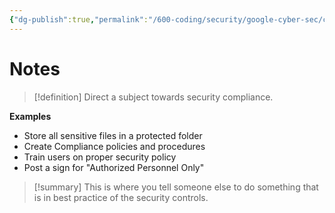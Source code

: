 ```yaml
---
{"dg-publish":true,"permalink":"/600-coding/security/google-cyber-sec/cybersec-security-controls-directive/","tags":["CyberSecurity"]}
---
```


# Notes
> [!definition] 
> Direct a subject towards security compliance. 

**Examples**
- Store all sensitive files in a protected folder
- Create Compliance policies and procedures
- Train users on proper security policy
- Post a sign for "Authorized Personnel Only"


> [!summary] 
> This is where you tell someone else to do something that is in best practice of the security controls. 


